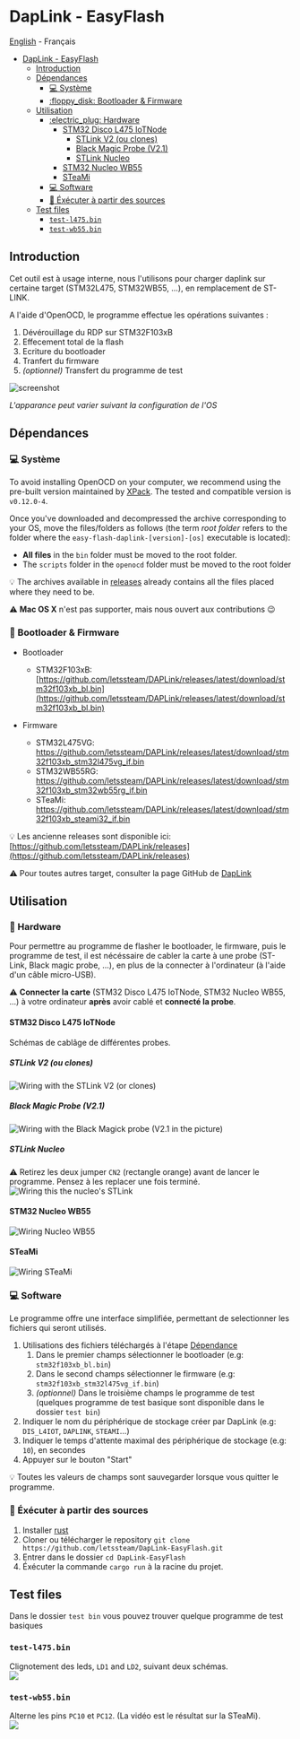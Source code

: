# DapLink - EasyFlash

[English](README.md) - Français

- [DapLink - EasyFlash](#daplink---easyflash)
  - [Introduction](#introduction)
  - [Dépendances](#dépendances)
    - [:computer: Système](#computer-système)
    - [:floppy\_disk: Bootloader \& Firmware](#floppy_disk-bootloader--firmware)
  - [Utilisation](#utilisation)
    - [:electric\_plug: Hardware](#electric_plug-hardware)
      - [STM32 Disco L475 IoTNode](#stm32-disco-l475-iotnode)
        - [STLink V2 (ou clones)](#stlink-v2-ou-clones)
        - [Black Magic Probe (V2.1)](#black-magic-probe-v21)
        - [STLink Nucleo](#stlink-nucleo)
      - [STM32 Nucleo WB55](#stm32-nucleo-wb55)
      - [STeaMi](#steami)
    - [:computer: Software](#computer-software)
    - [:crab: Éxécuter à partir des sources](#crab-éxécuter-à-partir-des-sources)
  - [Test files](#test-files)
    - [`test-l475.bin`](#test-l475bin)
    - [`test-wb55.bin`](#test-wb55bin)


## Introduction
Cet outil est à usage interne, nous l'utilisons pour charger daplink sur certaine target (STM32L475, STM32WB55, ...), en remplacement de ST-LINK.

A l'aide d'OpenOCD, le programme effectue les opérations suivantes :
  1. Dévérouillage du RDP sur STM32F103xB
  2. Effecement total de la flash
  3. Ecriture du bootloader
  4. Tranfert du firmware
  5. _(optionnel)_ Transfert du programme de test 

![screenshot](doc/screenshot.png)

_L'apparance peut varier suivant la configuration de l'OS_

## Dépendances
### :computer: Système
To avoid installing OpenOCD on your computer, we recommend using the pre-built version maintained by [XPack](https://github.com/xpack-dev-tools/openocd-xpack/releases/tag/v0.12.0-4). The tested and compatible version is `v0.12.0-4`.

Once you've downloaded and decompressed the archive corresponding to your OS, move the files/folders as follows (the term _root folder_ refers to the folder where the `easy-flash-daplink-[version]-[os]` executable is located):
 - **All files** in the `bin` folder must be moved to the root folder.
 - The `scripts` folder in the `openocd` folder must be moved to the root folder
  
:bulb: The archives available in [releases](https://github.com/letssteam/DapLink-EasyFlash/releases) already contains all the files placed where they need to be.

:warning: **Mac OS X** n'est pas supporter, mais nous ouvert aux contributions :wink:

### :floppy_disk: Bootloader & Firmware
- Bootloader
  - STM32F103xB: [https://github.com/letssteam/DAPLink/releases/latest/download/stm32f103xb_bl.bin](https://github.com/letssteam/DAPLink/releases/latest/download/stm32f103xb_bl.bin)

- Firmware
  - STM32L475VG: [https://github.com/letssteam/DAPLink/releases/latest/download/stm32f103xb_stm32l475vg_if.bin
](https://github.com/letssteam/DAPLink/releases/latest/download/stm32f103xb_stm32l475vg_if.bin
)  
  - STM32WB55RG: [https://github.com/letssteam/DAPLink/releases/latest/download/stm32f103xb_stm32wb55rg_if.bin
](https://github.com/letssteam/DAPLink/releases/latest/download/stm32f103xb_stm32wb55rg_if.bin
)  
  - STeaMi: [https://github.com/letssteam/DAPLink/releases/latest/download/stm32f103xb_steami32_if.bin
](https://github.com/letssteam/DAPLink/releases/latest/download/stm32f103xb_steami32_if.bin
)

:bulb: Les ancienne releases sont disponible ici: [https://github.com/letssteam/DAPLink/releases](https://github.com/letssteam/DAPLink/releases)

:warning: Pour toutes autres target, consulter la page GitHub de [DapLink](https://github.com/ARMmbed/DAPLink)

## Utilisation

### :electric_plug: Hardware
Pour permettre au programme de flasher le bootloader, le firmware, puis le programme de test, il est nécéssaire de cabler la carte à une probe (ST-Link, Black magic probe, ...), en plus de la connecter à l'ordinateur (à l'aide d'un câble micro-USB).

:warning: **Connecter la carte** (STM32 Disco L475 IoTNode, STM32 Nucleo WB55, ...) à votre ordinateur **après** avoir cablé et **connecté la probe**.

#### STM32 Disco L475 IoTNode
Schémas de cablâge de différentes probes.
##### STLink V2 (ou clones)
![](doc/wiring_l475_stlinkv2.png "Wiring with the STLink V2 (or clones)")

##### Black Magic Probe (V2.1)
![](doc/wiring_l475_bmp.png "Wiring with the Black Magick probe (V2.1 in the picture)")

##### STLink Nucleo  
:warning: Retirez les deux jumper `CN2` (rectangle orange) avant de lancer le programme. Pensez à les replacer une fois terminé.
![](doc/wiring_l475_nucleo.png "Wiring this the nucleo's STLink")

#### STM32 Nucleo WB55
![](doc/wiring_stlink_nucleo.png "Wiring Nucleo WB55")

#### STeaMi
![](doc/wiring_stlink_steami.png "Wiring STeaMi")

### :computer: Software
Le programme offre une interface simplifiée, permettant de selectionner les fichiers qui seront utilisés.

  1. Utilisations des fichiers téléchargés à l'étape [Dépendance](#floppy_disk-bootloader--firmware)
     1. Dans le premier champs sélectionner le bootloader (e.g: `stm32f103xb_bl.bin`)
     2. Dans le second champs sélectionner le firmware (e.g: `stm32f103xb_stm32l475vg_if.bin`)
     3. _(optionnel)_ Dans le troisième champs le programme de test (quelques programme de test basique sont disponible dans le dossier `test bin`)
  2. Indiquer le nom du périphérique de stockage créer par DapLink (e.g: `DIS_L4IOT`, `DAPLINK`, `STEAMI`...)
  3. Indiquer le temps d'attente maximal des périphérique de stockage (e.g: `10`), en secondes
  4. Appuyer sur le bouton "Start"

:bulb: Toutes les valeurs de champs sont sauvegarder lorsque vous quitter le programme.


### :crab: Éxécuter à partir des sources
1. Installer [rust](https://www.rust-lang.org/tools/install)
2. Cloner ou télécharger le repository `git clone https://github.com/letssteam/DapLink-EasyFlash.git`
3. Entrer dans le dossier `cd DapLink-EasyFlash`
4. Éxécuter la commande `cargo run` à la racine du projet.


## Test files
Dans le dossier `test bin` vous pouvez trouver quelque programme de test basiques 

### `test-l475.bin`
Clignotement des leds, `LD1` and `LD2`, suivant deux schémas.  
![](doc/test_l475.gif)

### `test-wb55.bin`
Alterne les pins `PC10` et `PC12`.  (La vidéo est le résultat sur la STeaMi).  
![](doc/test_steami.gif)